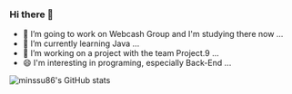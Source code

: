 ### Hi there 👋


- 🔭 I’m going to work on Webcash Group and I'm studying there now ...
- 🌱 I’m currently learning Java ...
- 👯 I’m working on a project with the team Project.9 ...
- 😄 I'm interesting in programing, especially Back-End ...

![minssu86's GitHub stats](https://github-readme-stats.vercel.app/api?username=minssu86&show_icons=true&theme=algolia)
